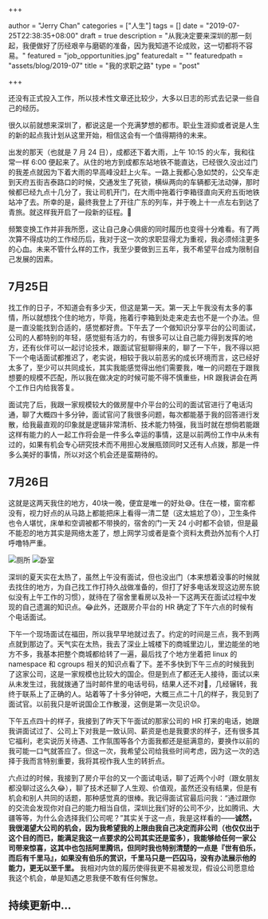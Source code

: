 +++

author = "Jerry Chan"
categories = ["人生"]
tags = []
date = "2019-07-25T22:38:35+08:00"
draft = true
description = "从我决定要来深圳的那一刻起，我便做好了历经艰辛与磨砺的准备，因为我知道不论成败，这一切都将不容易。"
featured = "job_opportunities.jpg"
featuredalt = ""
featuredpath = "assets/blog/2019-07"
title = "我的求职之路"
type = "post"

+++

还没有正式投入工作，所以技术性文章还比较少，大多以日志的形式去记录一些自己的经历。

很久以前就想来深圳了，都说这是一个充满梦想的都市。职业生涯抑或者说是人生的新的起点我计划从这里开始，相信这会有一个值得期待的未来。

出发的那天（也就是 7 月 24 日），成都还下着大雨，上午 10:15 的火车，我和往常一样 6:00 便起来了。从住的地方到成都东站地铁不能直达，已经很久没出过门的我差点就因为下着大雨的早高峰没赶上火车。一路上我都心急如焚的，公交车走到天府五街吉泰路口的时候，交通发生了死锁，横纵两向的车辆都无法动弹，那时候都已经九点十几分了，我让司机开门，在大雨中拖着行李箱径直向天府五街地铁站冲了去。所幸的是，最终我登上了开往广东的列车，并于晚上十一点左右到达了青旅。就这样我开启了一段新的征程。:muscle:

频繁变换工作并非我所愿，这让自己身心俱疲的同时履历也变得十分难看。有了两次算不得成功的工作经历后，我对于这一次的求职显得尤为重视，我必须倾注更多的心血。未来不管什么样的工作，我至少要做到三五年，我不希望平台成为限制自己发展的因素。

## 7月25日
找工作的日子，不知道会有多少天，但这是第一天。第一天上午我没有太多的事情，所以就想找个住的地方，毕竟，拖着行李箱到处走来走去也不是一个办法。但是一直没能找到合适的，感觉都好贵。下午去了一个做知识分享平台的公司面试，公司的人都特别的年轻，感觉挺有活力的，有很多可以让自己能力得到发挥的地方，还有伙伴可以一起讨论技术，跟面试官挺聊得来的，聊了一下午，我不得以把下一个电话面试都推迟了，老实说，相较于我以前恶劣的成长环境而言，这已经好太多了，至少可以共同成长，其实我能感觉得出他们需要我，唯一的问题在于跟我想要的规模不匹配，所以我在做决定的时候可能不得不慎重些，HR 跟我讲会在两个工作日内给我答复。

面试完了后，我跟一家规模较大的做房屋中介平台的公司的面试官进行了电话沟通，聊了大概四十多分钟，面试官问了我很多问题，每次都能基于我的回答进行发散，给我最直观的印象就是逻辑非常清析、技术能力特强，我当时就在想倘若能跟这样有能力的人一起工作将会是一件多么幸运的事情，这是以前两份工作中从未有过的，如果有机会专心研究技术而不用担心发展瓶颈同时又还有人点拨，那是一件多么美好的事情，所以对这个机会还是蛮期待的。

## 7月26日

这就是这两天我住的地方，40块一晚，便宜是唯一的好处:sweat_smile:。住在一楼，窗帘都没有，视力好点的从马路上都能把床上看得一清二楚（这太尴尬了:sweat:），卫生条件也令人堪忧，床单和空调被都不带换的，宿舍的门一天 24 小时都不会锁，但是最不能忍的地方其实是网络太差了，想上网学习或者是查个资料太费劲外加有个人打呼噜特严重。

![厕所](/assets/blog/2019-07/11564186042_.pic.jpg)
![卧室](/assets/blog/2019-07/21564186043_.pic.jpg)

深圳的夏天实在太热了，虽然上午没有面试，但也没出门（本来想着没事的时候就去找住的地方，为自己找工作打持久战做准备的，但打了好多电话发现这边房东貌似没有上午工作的习惯），就待在了宿舍里看房以及补一下这两天在面试过程中发现的自己遗漏的知识点。:joy:此外，还跟房介平台的 HR 确定了下午六点的时候有个电话面试。

下午一个现场面试在福田，所以我早早地就过去了。约定的时间是三点，我不到两点就到那边了。天气实在太热，我去了深业上城楼下的商城里边儿，里边能坐的地方不多，我基本把整个商城都给转了一遍，最后找了个地方坐着把 linux 的 namespace 和 cgroups 相关的知识点看了下。差不多快到下午三点的时候我到了这家公司，这是一家规模也比较大的国企。但是到点了都还无人接待，面试以来从未发生过，我就拨通了当时邮件里的电话号码，结果人还不对:grimacing:，几经辗转，我终于联系上了正确的人。站着等了十多分钟吧，大概三点二十几的样子，我见到了面试官。以前我只是听说国企工作散漫，这倒是第一次见识:worried:。

下午五点四十的样子，我接到了昨天下午面试的那家公司的 HR 打来的电话，她跟我讲面试过了、公司上下对我是一致认同、薪资是也是我要求的样子，还有很多其它福利，老实说历关待遇、工作氛围等各个方面我都还是挺满意的，要换作以前的我可能一口气就答应了。但这一次，我希望公司给我些时间考虑，因为这一次的选择于我而言特别重要，我将其视作我人生的转折点。

六点过的时候，我接到了房介平台的又一个面试电话，聊了近两个小时（跟女朋友都没聊过这么久:joy:），聊了技术还聊了人生观、价值观，虽然还没有结果，但是有机会和别人共同的话题，那种感觉真的很棒。我记得面试官最后问我：“通过跟你的交流会发现你对自己的能力相当自信，深圳比我们好的公司不少，比如腾讯、大疆等等，为什么会选择我们公司呢？”其实关于这一点，我是这样看的——__诚然，我很渴望大公司的机会，因为我希望我的上限由我自己决定而非公司（也仅仅出于这个目的而已，能满足我这一点要求的公司其实还是蛮多），我能够给任何一家公司带来惊喜，这其中也包括阿里腾讯，但同时我也特别清楚的一点是『世有伯乐，而后有千里马』，如果没有伯乐的赏识，千里马只是一匹囚马，没有办法展示他的能力，更无以至千里。__ 我相对内敛的履历使得我更不易被发现，假设公司愿意给我这个机会，单是知遇之恩我便不敢有任何懈怠。

## 持续更新中...